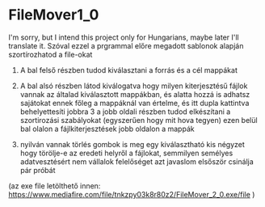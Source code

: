 # FileMover1_0
I'm sorry, but I intend this project only for Hungarians, maybe later I'll translate it. Szóval ezzel a prgrammal előre megadott sablonok alapján szortírozhatod a file-okat

1. A bal felső részben tudod kiválasztani a forrás és a cél mappákat
2. A bal alsó részben látod kiválogatva hogy milyen kiterjesztésű fájlok vannak az általad kiválasztott mappákban, és alatta hozzá is adhatsz sajátokat
ennek főleg a mappáknál van értelme, és itt dupla kattintva behelyettesíti jobbra
3 a jobb oldali részben tudod elkészítani a szortirozási szabályokat (egyszerűen hogy mit hova tegyen) ezen belül bal olalon a fájlkiterjesztések jobb oldalon a mappák

4. nyilván vannak törlés gombok is meg egy kiválasztható kis négyzet hogy törölje-e az eredeti helyről a fájlokat, semmilyen semélyes adatvesztésért nem vállalok felelőséget
azt javaslom elsőször csinálja pár próbát

(az exe file letölthető innen: https://www.mediafire.com/file/tnkzpy03k8r80z2/FileMover_2_0.exe/file )
